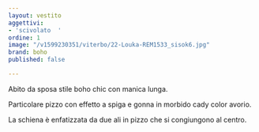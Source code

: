 ```yaml
---
layout: vestito
aggettivi:
- 'scivolato  '
ordine: 1
image: "/v1599230351/viterbo/22-Louka-REM1533_sisok6.jpg"
brand: boho
published: false

---
```

Abito da sposa stile boho chic con manica lunga. 

Particolare pizzo con effetto a spiga e gonna in morbido cady color avorio.

La schiena è enfatizzata da due ali in pizzo che si congiungono al centro.